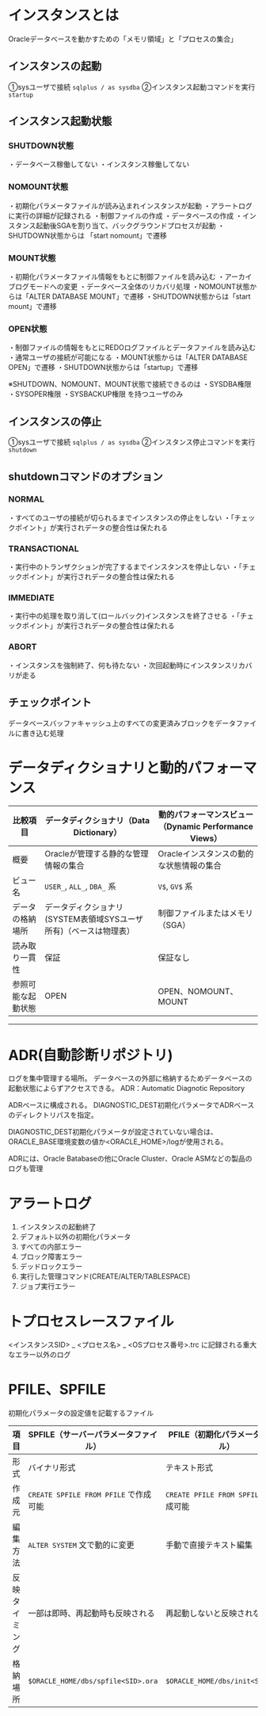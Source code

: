 # インスタンスとは
Oracleデータベースを動かすための「メモリ領域」と「プロセスの集合」
## インスタンスの起動
①sysユーザで接続
`sqlplus / as sysdba`
②インスタンス起動コマンドを実行
`startup`
## インスタンス起動状態
### SHUTDOWN状態
・データベース稼働してない
・インスタンス稼働してない
### NOMOUNT状態
・初期化パラメータファイルが読み込まれインスタンスが起動
・アラートログに実行の詳細が記録される
・制御ファイルの作成
・データベースの作成
・インスタンス起動後SGAを割り当て、バックグラウンドプロセスが起動
・SHUTDOWN状態からは 「start nomount」で遷移
### MOUNT状態
・初期化パラメータファイル情報をもとに制御ファイルを読み込む
・アーカイブログモードへの変更
・データベース全体のリカバリ処理
・NOMOUNT状態からは「ALTER DATABASE MOUNT」で遷移
・SHUTDOWN状態からは「start mount」で遷移
### OPEN状態
・制御ファイルの情報をもとにREDOログファイルとデータファイルを読み込む
・通常ユーザの接続が可能になる
・MOUNT状態からは「ALTER DATABASE OPEN」で遷移
・SHUTDOWN状態からは「startup」で遷移

※SHUTDOWN、NOMOUNT、MOUNT状態で接続できるのは
・SYSDBA権限
・SYSOPER権限
・SYSBACKUP権限
を持つユーザのみ
## インスタンスの停止
①sysユーザで接続
`sqlplus / as sysdba` 
②インスタンス停止コマンドを実行
`shutdown`
## shutdownコマンドのオプション
### NORMAL
・すべてのユーザの接続が切られるまでインスタンスの停止をしない
・「チェックポイント」が実行されデータの整合性は保たれる
### TRANSACTIONAL
・実行中のトランザクションが完了するまでインスタンスを停止しない
・「チェックポイント」が実行されデータの整合性は保たれる
### IMMEDIATE
・実行中の処理を取り消して(ロールバック)インスタンスを終了させる
・「チェックポイント」が実行されデータの整合性は保たれる
### ABORT
・インスタンスを強制終了、何も待たない
・次回起動時にインスタンスリカバリが走る
## チェックポイント
データベースバッファキャッシュ上のすべての変更済みブロックをデータファイルに書き込む処理
# データディクショナリと動的パフォーマンス



| 比較項目      | データディクショナリ（Data Dictionary）            | 動的パフォーマンスビュー（Dynamic Performance Views） |
| --------- | -------------------------------------- | --------------------------------------- |
| 概要        | Oracleが管理する静的な管理情報の集合                  | Oracleインスタンスの動的な状態情報の集合                 |
| ビュー名      | `USER_`, `ALL_`, `DBA_` 系              | `V$`, `GV$` 系                           |
| データの格納場所  | データディクショナリ(SYSTEM表領域SYSユーザ所有)（ベースは物理表） | 制御ファイルまたはメモリ（SGA）                       |
| 読み取り一貫性   | 保証                                     | 保証なし                                    |
| 参照可能な起動状態 | OPEN                                   | OPEN、NOMOUNT、MOUNT                      |

---
# ADR(自動診断リポジトリ)

ログを集中管理する場所。
データベースの外部に格納するためデータベースの起動状態によらずアクセスできる。
ADR：Automatic Diagnotic Repository

ADRベースに構成される。
DIAGNOSTIC_DEST初期化パラメータでADRベースのディレクトリパスを指定。

DIAGNOSTIC_DEST初期化パラメータが設定されていない場合は、
ORACLE_BASE環境変数の値か<ORACLE_HOME>/logが使用される。

ADRには、Oracle Batabaseの他にOracle Cluster、Oracle ASMなどの製品のログも管理
# アラートログ

1. インスタンスの起動終了
2. デフォルト以外の初期化パラメータ
3. すべての内部エラー
4. ブロック障害エラー
5. デッドロックエラー
6. 実行した管理コマンド(CREATE/ALTER/TABLESPACE)
7. ジョブ実行エラー
# トプロセスレースファイル

<インスタンスSID> _ <プロセス名> _ <OSプロセス番号>.trc
に記録される重大なエラー以外のログ

# PFILE、SPFILE

初期化パラメータの設定値を記載するファイル

| 項目      | **SPFILE（サーバーパラメータファイル）**          | **PFILE（初期化パラメータファイル）**          |
| ------- | ---------------------------------- | -------------------------------- |
| 形式      | バイナリ形式                             | テキスト形式                           |
| 作成元     | `CREATE SPFILE FROM PFILE` で作成可能   | `CREATE PFILE FROM SPFILE` で作成可能 |
| 編集方法    | `ALTER SYSTEM` 文で動的に変更             | 手動で直接テキスト編集                      |
| 反映タイミング | 一部は即時、再起動時も反映される                   | 再起動しないと反映されない                    |
| 格納場所    | `$ORACLE_HOME/dbs/spfile<SID>.ora` | `$ORACLE_HOME/dbs/init<SID>.ora` |

